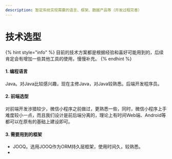 ```yaml
---
description: 暂定系统实现需要的语言、框架、数据产品等（开发过程完善）
---
```


# 技术选型

{% hint style="info" %}
目前的技术方案都是根据经验和喜好可能用到的，后续肯定会有增加一些其他工具的使用，慢慢补充。
{% endhint %}

#### 1. 编程语言

Java。对Java比较感兴趣，现在主修Java，对Java较熟悉。后端开发程序员。

#### 2. 前端选型

对前端开发涉猎较少，微信小程序之前做过，更熟悉一些，同时，微信小程序上手难度较小一点，而且我们设计是前后端分离的，理论上有时间Web端、Android等都可以在原有的基础上建设即可。

#### 3. 需要用到的框架

* JOOQ。选用JOOQ作为ORM持久层框架，使用时间久，较熟悉。
* 




